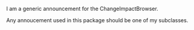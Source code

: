 I am a generic announcement for the ChangeImpactBrowser.

Any annoucement used in this package should be one of my subclasses.